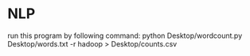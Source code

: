 # NLP
run this program by following command: 
python Desktop/wordcount.py Desktop/words.txt -r hadoop > Desktop/counts.csv
